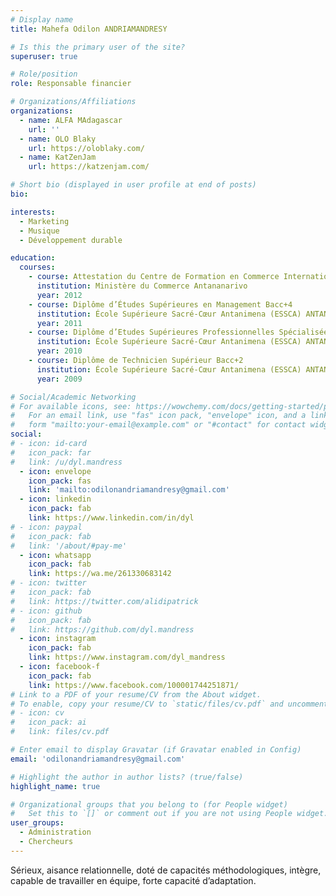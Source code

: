 ```yaml
---
# Display name
title: Mahefa Odilon ANDRIAMANDRESY

# Is this the primary user of the site?
superuser: true

# Role/position
role: Responsable financier

# Organizations/Affiliations
organizations:
  - name: ALFA MAdagascar
    url: ''
  - name: OLO Blaky
    url: https://oloblaky.com/
  - name: KatZenJam
    url: https://katzenjam.com/

# Short bio (displayed in user profile at end of posts)
bio: 

interests:
  - Marketing
  - Musique
  - Développement durable

education:
  courses:
    - course: Attestation du Centre de Formation en Commerce International et Concurrence (CFCIC)
      institution: Ministère du Commerce Antananarivo
      year: 2012
    - course: Diplôme d’Études Supérieures en Management Bacc+4
      institution: École Supérieure Sacré-Cœur Antanimena (ESSCA) ANTANANARIVO
      year: 2011
    - course: Diplôme d’Etudes Supérieures Professionnelles Spécialisées Bacc+3
      institution: École Supérieure Sacré-Cœur Antanimena (ESSCA) ANTANANARIVO
      year: 2010
    - course: Diplôme de Technicien Supérieur Bacc+2
      institution: École Supérieure Sacré-Cœur Antanimena (ESSCA) ANTANANARIVO
      year: 2009

# Social/Academic Networking
# For available icons, see: https://wowchemy.com/docs/getting-started/page-builder/#icons
#   For an email link, use "fas" icon pack, "envelope" icon, and a link in the
#   form "mailto:your-email@example.com" or "#contact" for contact widget.
social:
# - icon: id-card
#   icon_pack: far
#   link: /u/dyl.mandress
  - icon: envelope
    icon_pack: fas
    link: 'mailto:odilonandriamandresy@gmail.com'
  - icon: linkedin
    icon_pack: fab
    link: https://www.linkedin.com/in/dyl
# - icon: paypal
#   icon_pack: fab
#   link: '/about/#pay-me'
  - icon: whatsapp
    icon_pack: fab
    link: https://wa.me/261330683142
# - icon: twitter
#   icon_pack: fab
#   link: https://twitter.com/alidipatrick
# - icon: github
#   icon_pack: fab
#   link: https://github.com/dyl.mandress
  - icon: instagram
    icon_pack: fab
    link: https://www.instagram.com/dyl_mandress
  - icon: facebook-f
    icon_pack: fab
    link: https://www.facebook.com/100001744251871/
# Link to a PDF of your resume/CV from the About widget.
# To enable, copy your resume/CV to `static/files/cv.pdf` and uncomment the lines below.
# - icon: cv
#   icon_pack: ai
#   link: files/cv.pdf

# Enter email to display Gravatar (if Gravatar enabled in Config)
email: 'odilonandriamandresy@gmail.com'

# Highlight the author in author lists? (true/false)
highlight_name: true

# Organizational groups that you belong to (for People widget)
#   Set this to `[]` or comment out if you are not using People widget.
user_groups:
  - Administration
  - Chercheurs
---
```


Sérieux, aisance relationnelle, doté de capacités méthodologiques, intègre, capable de travailler en équipe, forte capacité d’adaptation.